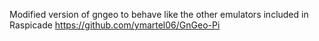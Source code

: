 Modified version of gngeo to behave like the other emulators included in Raspicade  https://github.com/ymartel06/GnGeo-Pi
